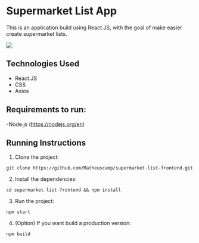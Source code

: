 # Supermarket List App

This is an application build using React.JS, with the goal of make easier create supermarket lists.

<p>
<img src="/public/images/Demo Supermarket-list.mp4" />
</p>

## Technologies Used

- React.JS
- CSS
- Axios

## Requirements to run:

-Node.js (https://nodejs.org/en)

## Running Instructions

1. Clone the project:

```
git clone https://github.com/Matheuscamp/supermarket-list-frontend.git
```

2. Install the dependencies:

```
cd supermarket-list-frontend && npm install
```

3. Run the project:

```
npm start
```

4. (Option) If you want build a production version:

```
npm build
```
